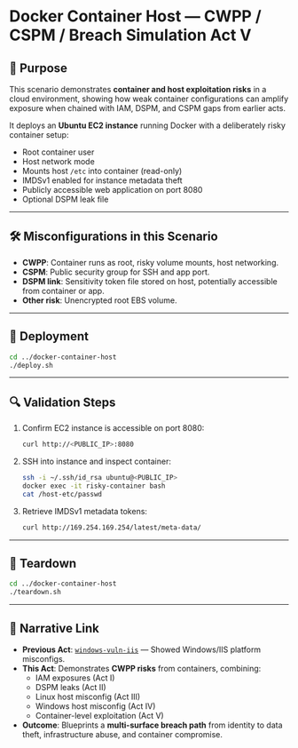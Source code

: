 # Docker Container Host — CWPP / CSPM / Breach Simulation Act V

## 🎯 Purpose  
This scenario demonstrates **container and host exploitation risks** in a cloud environment, showing how weak container configurations can amplify exposure when chained with IAM, DSPM, and CSPM gaps from earlier acts.

It deploys an **Ubuntu EC2 instance** running Docker with a deliberately risky container setup:
- Root container user
- Host network mode
- Mounts host `/etc` into container (read-only)
- IMDSv1 enabled for instance metadata theft
- Publicly accessible web application on port 8080
- Optional DSPM leak file

---

## 🛠️ Misconfigurations in this Scenario
- **CWPP**: Container runs as root, risky volume mounts, host networking.
- **CSPM**: Public security group for SSH and app port.
- **DSPM link**: Sensitivity token file stored on host, potentially accessible from container or app.
- **Other risk**: Unencrypted root EBS volume.

---

## 🚀 Deployment

```bash
cd ../docker-container-host
./deploy.sh
```

---

## 🔍 Validation Steps
1. Confirm EC2 instance is accessible on port 8080:
   ```bash
   curl http://<PUBLIC_IP>:8080
   ```
2. SSH into instance and inspect container:
   ```bash
   ssh -i ~/.ssh/id_rsa ubuntu@<PUBLIC_IP>
   docker exec -it risky-container bash
   cat /host-etc/passwd
   ```
3. Retrieve IMDSv1 metadata tokens:
   ```bash
   curl http://169.254.169.254/latest/meta-data/
   ```

---

## 🧹 Teardown
```bash
cd ../docker-container-host
./teardown.sh
```

---

## 📖 Narrative Link
- **Previous Act**: [`windows-vuln-iis`](../windows-vuln-iis/README.md) — Showed Windows/IIS platform misconfigs.
- **This Act**: Demonstrates **CWPP risks** from containers, combining:
  - IAM exposures (Act I)
  - DSPM leaks (Act II)
  - Linux host misconfig (Act III)
  - Windows host misconfig (Act IV)
  - Container-level exploitation (Act V)
- **Outcome**: Blueprints a **multi-surface breach path** from identity to data theft, infrastructure abuse, and container compromise.